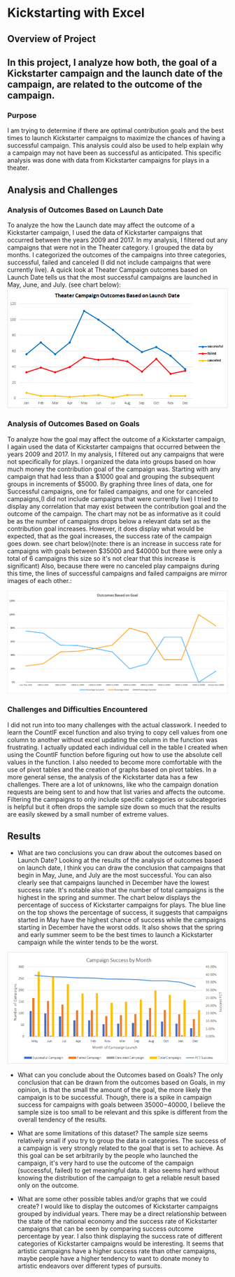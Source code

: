 # Kickstarting with Excel

## Overview of Project
In this project, I analyze how both, the goal of a Kickstarter campaign and the launch date of the campaign, are related to the outcome of the campaign.
--
### Purpose
I am trying to determine if there are optimal contribution goals and the best times to launch Kickstarter campaigns to maximize the chances of having a successful campaign.
This analysis could also be used to help explain why a campaign may not have been as successful as anticipated. This specific analysis was done with data from Kickstarter campaigns
for plays in a theater.

## Analysis and Challenges

### Analysis of Outcomes Based on Launch Date
To analyze the how the Launch date may affect the outcome of a Kickstarter campaign, I used the data of Kickstarter campaigns that occurred between the years 2009 and 2017. In my analysis, I filtered out any
campaigns that were not in the Theater category. I grouped the data by months. I categorized the outcomes of the campaigns into three categories, successful, failed and canceled (I did not
include campaigns that were currently live). A quick look at Theater Campaign outcomes based on Launch Date tells us that the most successful campaigns are launched in May, June, and July. (see chart below): <img src = "https://github.com/AaronAKTX/kickstarter-analysis/blob/main/resources/Theater_Outcomes_vs_Launch.png.png">

### Analysis of Outcomes Based on Goals
To analyze how the goal may affect the outcome of a Kickstarter campaign, I again used the data of Kickstarter campaigns that occurred between the years 2009 and 2017. In my analysis, I filtered out any
campaigns that were not specifically for plays. I organized the data into groups based on how much money the contribution goal of the campaign was. Starting with any campaign that had less than a $1000 goal and grouping the subsequent groups in increments of $5000.
By graphing three lines of data, one for Successful campaigns, one for failed campaigns, and one for canceled campaigns,(I did not include campaigns that were currently live) I tried to display any correlation that may exist between the contribution goal and the outcome of the campaign. The chart may not be as informative as it could be as the number of campaigns drops below a relevant data set as the contribution goal increases. However, it does display what would be expected, that as the goal increases, the success rate of the campaign goes down.
see chart below)(note: there is an increase in success rate for campaigns with goals between $35000 and $40000 but there were only a total of 6 campaigns this size so it's not clear that this increase is significant) Also, because there were no canceled play campaigns during this time, the lines of successful campaigns and failed campaigns are mirror images of each other.:

<img src = "https://github.com/AaronAKTX/kickstarter-analysis/blob/main/resources/Outcomes_vs_Goals.png">

### Challenges and Difficulties Encountered
I did not run into too many challenges with the actual classwork. I needed to learn the CountIF excel function and also trying to copy cell values from one column to another without excel updating the column in the function was frustrating. I actually updated each individual cell in the table I created when using the CountIF function before figuring out how to use the absolute cell values in the function.  I also needed to become more comfortable with the use of pivot tables and the creation of graphs based on pivot tables.
In a more general sense, the analysis of the Kickstarter data has a few challenges. There are a lot of unknowns, like who the campaign donation requests are being sent to and how that list varies and affects the outcome. Filtering the campaigns to only include specific categories or subcategories is helpful but it often drops the sample size down so much that the results are easily skewed by a small number of extreme values.

## Results

- What are two conclusions you can draw about the outcomes based on Launch Date?
Looking at the results of the analysis of outcomes based on launch date, I think you can draw the conclusion that campaigns that begin in May, June, and July are the most successful. You can also clearly see that campaigns launched in December have the lowest success rate. It's notable also that the number of total campaigns is the highest in the spring and summer.  The chart below displays the percentage of success of Kickstarter campaigns for plays. The blue line on the top shows the percentage of success, it suggests that campaigns started in May have the highest chance of success while the campaigns starting in December have the worst odds. It also shows that the spring and early summer seem to be the best times to launch a Kickstarter campaign while the winter tends to be the worst.
<img src = "https://github.com/AaronAKTX/kickstarter-analysis/blob/main/resources/Campaign_Success_by_Month.png">

- What can you conclude about the Outcomes based on Goals?
The only conclusion that can be drawn from the outcomes based on Goals, in my opinion, is that the small the amount of the goal, the more likely the campaign is to be successful. Though, there is a spike in campaign success for campaigns with goals between $35000-$40000, I believe the sample size is too small to be relevant and this spike is different from the overall tendency of the results.

- What are some limitations of this dataset?
The sample size seems relatively small if you try to group the data in categories. The success of a campaign is very strongly related to the goal that is set to achieve. As this goal can be set arbitrarily by the people who launched the campaign, it's very hard to use the outcome of the campaign (successful, failed) to get meaningful data. It also seems hard without knowing the distribution of the campaign to get a reliable result based only on the outcome.

- What are some other possible tables and/or graphs that we could create?
 I would like to display the outcomes of Kickstarter campaigns grouped by individual years. There may be a direct relationship between the state of the national economy and the success rate of Kickstarter campaigns that can be seen by comparing success outcome percentage by year. I also think displaying the success rate of different categories of Kickstarter campaigns would be interesting. It seems that artistic campaigns have a higher success rate than other campaigns, maybe people have a higher tendency to want to donate money to artistic endeavors over different types of pursuits.
